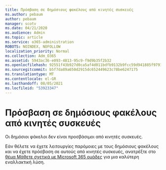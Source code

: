 ```yaml
---
title: Πρόσβαση σε δημόσιους φακέλους από κινητές συσκευές
ms.author: pebaum
author: pebaum
manager: scotv
ms.date: 04/21/2020
ms.audience: Admin
ms.topic: article
ms.service: o365-administration
ROBOTS: NOINDEX, NOFOLLOW
localization_priority: Normal
ms.collection: Adm_O365
ms.assetid: 5943ac36-e093-4813-95c9-f9d9b35f2b32
ms.openlocfilehash: 92551f43b927d0ca5af4d011bdfb9132b9fcc59d941885f9791ac23c1d69e498
ms.sourcegitcommit: b5f7da89a650d2915dc652449623c78be6247175
ms.translationtype: MT
ms.contentlocale: el-GR
ms.lasthandoff: 08/05/2021
ms.locfileid: "53923347"
---
```

# <a name="public-folder-access-from-mobile-devices"></a>Πρόσβαση σε δημόσιους φακέλους από κινητές συσκευές

Οι δημόσιοι φάκελοι δεν είναι προσβάσιμοι από κινητές συσκευές.
  
Εάν θέλετε να έχετε λειτουργίες παρόμοιες με τους δημόσιους φακέλους και να έχετε πρόσβαση σε αυτούς από κινητές συσκευές, ανατρέξτε στο [θέμα Μάθετε σχετικά με Microsoft 365 ομάδες](https://support.office.com/article/learn-about-office-365-groups-b565caa1-5c40-40ef-9915-60fdb2d97fa2) για μια καλύτερη εναλλακτική λύση.
  